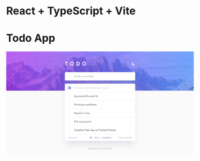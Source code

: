 # React + TypeScript + Vite
# Todo App

![Design](https://github.com/Alone-Y154/react-ts-todo-app/blob/main/src/design/desktop-design-light.jpg)
